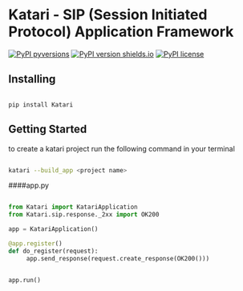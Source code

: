 # Katari - SIP (Session Initiated Protocol) Application Framework

[![PyPI pyversions](https://img.shields.io/pypi/status/Katari.svg)](https://pypi.org/project/Katari/)
[![PyPI version shields.io](https://img.shields.io/pypi/v/Katari.svg)](https://pypi.python.org/pypi/Katari/)
[![PyPI license](https://img.shields.io/pypi/l/Katari.svg)](https://pypi.python.org/pypi/Katari/)


## Installing

```

pip install Katari 

```

## Getting Started

to create a katari project run the following command in your terminal

```bash

katari --build_app <project name>

```


####app.py
```python

from Katari import KatariApplication
from Katari.sip.response._2xx import OK200

app = KatariApplication()

@app.register()
def do_register(request):
     app.send_response(request.create_response(OK200()))


app.run()

```
